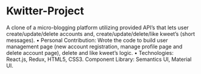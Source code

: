 # Kwitter-Project

A clone of a micro-blogging platform utilizing provided API’s that lets user create/update/delete
accounts and, create/update/delete/like kweet’s (short messages).
• Personal Contribution: Wrote the code to build user management page (new account registration,
manage profile page and delete account page), delete and like kweet’s logic.
• Technologies: React.js, Redux, HTML5, CSS3. Component Library: Semantics UI, Material UI.
